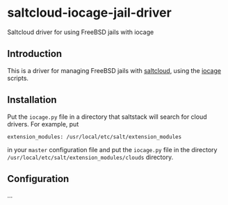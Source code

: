 # saltcloud-iocage-jail-driver
Saltcloud driver for using FreeBSD jails with iocage

## Introduction

This is a driver for managing FreeBSD jails with [saltcloud](https://docs.saltstack.com/en/latest/topics/cloud/index.html), using the [iocage](https://github.com/iocage/iocage) scripts.

## Installation
Put the `iocage.py` file in a directory that saltstack will search for cloud drivers. For example, put

    extension_modules: /usr/local/etc/salt/extension_modules

in your `master` configuration file and put the `iocage.py` file in the directory `/usr/local/etc/salt/extension_modules/clouds` directory.

## Configuration
...


